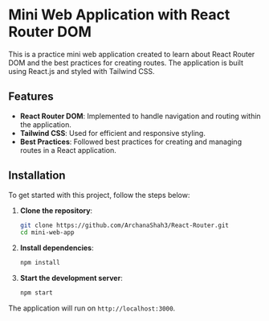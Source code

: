 # Mini Web Application with React Router DOM

This is a practice mini web application created to learn about React Router DOM and the best practices for creating routes. The application is built using React.js and styled with Tailwind CSS.

## Features

- **React Router DOM**: Implemented to handle navigation and routing within the application.
- **Tailwind CSS**: Used for efficient and responsive styling.
- **Best Practices**: Followed best practices for creating and managing routes in a React application.

## Installation

To get started with this project, follow the steps below:

1. **Clone the repository**:

   ```bash
   git clone https://github.com/ArchanaShah3/React-Router.git
   cd mini-web-app
   ```

2. **Install dependencies**:

   ```bash
   npm install
   ```

3. **Start the development server**:
   ```bash
   npm start
   ```

The application will run on `http://localhost:3000`.
